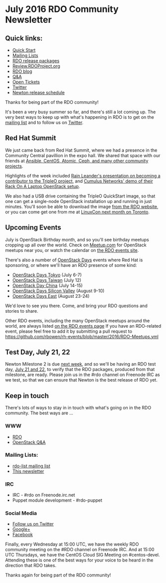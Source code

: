 # July 2016 RDO Community Newsletter

## Quick links:

* [Quick Start](http://rdoproject.org/quickstart)
* [Mailing Lists](https://www.rdoproject.org/community/mailing-lists/)
* [RDO release packages](https://trunk.rdoproject.org/)
* [Review.RDOProject.org](http://review.rdoproject.org/)
* [RDO blog](http://rdoproject.org/blog)
* [Q&A](http://ask.openstack.org/)
* [Open Tickets](http://tm3.org/rdobugs)
* [Twitter](http://twitter.com/rdocommunity)
* [Newton release schedule](http://releases.openstack.org/newton/schedule.html)

Thanks for being part of the RDO community! 

It's been a very busy summer so far, and there's still a lot coming up.
The very best ways to keep up with what's happening in RDO is to get on
the [mailing list](http://rdoproject.org/community/mailing-lists/) and
to follow us on [Twitter](http://twitter.com/rdocommunity/).

## Red Hat Summit

We just came back from Red Hat Summit, where we had a presence in the
Community Central pavillion in the expo hall. We shared that space with
our friends at [Ansible, CentOS, Atomic, Ceph, and many other community
projects](http://eventsblog.redhat.com/2016/06/28/go-upstream-at-summit-community-central/).

Highlights of the week included [Rain Leander's presentation on becoming
a contributor to the TripleO
project](https://rh2016.smarteventscloud.com/connect/sessionDetail.ww?SESSION_ID=75677&tclass=popup),
and [Cumulus Networks' demo of their Rack On A Laptop OpenStack
setup](https://support.cumulusnetworks.com/hc/en-us/articles/215832697-Demo-OpenStack-Cumulus-VX-Rack-on-a-Laptop-Part-I-L2-MLAG-).

We also had a USB drive containing the TripleO QuickStart image, so that
one can get a single-node OpenStack installation up and running in just
minutes. You'll soon be able to download the image [from the RDO
website](https://www.rdoproject.org/tripleo/), or you can come get one from
me at [LinuxCon next month on
Toronto](http://events.linuxfoundation.org/events/linuxcon-north-america).

## Upcoming Events 

July is OpenStack Birthday month, and so you'll see birthday meetups
cropping up all over the world. Check on
[Meetup.com](http://www.meetup.com/) for OpenStack meetups near you, or
watch the calendar on [the RDO events
site](https://www.rdoproject.org/events/).

There's also a number of [OpenStack
Days](https://www.openstack.org/community/events/openstackdays) events
where Red Hat is sponsoring, or where we'll have an RDO presence of some
kind:

* [OpenStack Days Tokyo](http://openstackdays.com/en/) (July 6-7)
* [OpenStack Days Taiwan](http://openstack.ithome.com.tw/) (July 12)
* [OpenStack Day China](http://openstackdaychina.org/) (July 14-15)
* [OpenStack Days Silicon Valley](https://www.openstacksv.com/) (August
  9-10)
* [OpenStack Days East](http://www.openstackeast.com/) (August 23-24)

We'd love to see you there. Come, and bring your RDO questions and
stories to share.

Other RDO events, including the many OpenStack meetups around the
world, are always listed [on the RDO events page](http://rdoproject.org/events) 
If you have an RDO-related event, please feel free to add it by submitting a pull
request to
https://github.com/rbowen/rh-events/blob/master/2016/RDO-Meetups.yml

## Test Day, July 21, 22

Newton Milestone 2 is due [next
week](http://releases.openstack.org/newton/schedule.html), and so we'll
be having an RDO test day, [July 21 and
22](http://rdoproject.org/testday/newton/milestone2), to verify that the RDO
packages, produced from that milestone, are ready. Please join us in 
the #rdo channel on Freenode IRC as we test, so that we can ensure that
Newton is the best release of RDO yet.

## Keep in touch 

There's lots of ways to stay in in touch with what's going on in the
RDO community. The best ways are ...

### WWW 
* [RDO](http://rdoproject.org/)
* [OpenStack Q&A](http://ask.openstack.org/ )

### Mailing Lists: 
* [rdo-list mailing list](http://www.redhat.com/mailman/listinfo/rdo-list )
* [This newsletter](http://www.redhat.com/mailman/listinfo/rdo-newsletter )

### IRC 
* IRC - #rdo on Freenode.irc.net
* Puppet module development - #rdo-puppet

### Social Media
* [Follow us on Twitter](http://twitter.com/rdocommunity )
* [Google+](http://tm3.org/rdogplus )
* [Facebook](http://facebook.com/rdocommunity)

Finally, every Wednesday at 15:00 UTC, we have the weekly RDO community meeting
on the #RDO channel on Freenode IRC. And at 15:00 UTC Thursdays, we
have the CentOS Cloud SIG Meeting on #centos-devel. Attending these is
one of the best ways for your voice to be heard in the direction that
RDO takes.

Thanks again for being part of the RDO community!

